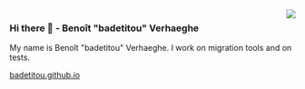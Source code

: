 
<img align='right' src="https://github-readme-stats.vercel.app/api?username=badetitou&show_icons=true">

### Hi there 👋 - Benoît "badetitou" Verhaeghe


My name is Benoît "badetitou" Verhaeghe.
I work on migration tools and on tests.


[badetitou.github.io](https://badetitou.github.io)
